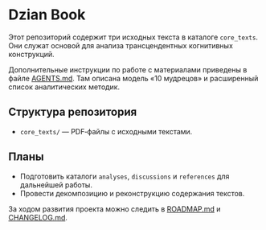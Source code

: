 # Dzian Book

Этот репозиторий содержит три исходных текста в каталоге `core_texts`. Они служат основой для анализа трансцендентных когнитивных конструкций.

Дополнительные инструкции по работе с материалами приведены в файле [AGENTS.md](AGENTS.md).
Там описана модель «10 мудрецов» и расширенный список аналитических методик.

## Структура репозитория

- `core_texts/` — PDF‑файлы с исходными текстами.

## Планы

- Подготовить каталоги `analyses`, `discussions` и `references` для дальнейшей работы.
- Провести декомпозицию и реконструкцию содержания текстов.

За ходом развития проекта можно следить в [ROADMAP.md](ROADMAP.md) и [CHANGELOG.md](CHANGELOG.md).
